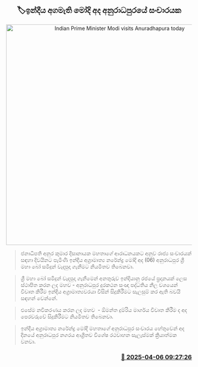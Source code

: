 <p align='center'><b><h2 align='center' title='Indian Prime Minister Modi visits Anuradhapura today'>🏷ඉන්දීය අගමැති මෝදි අද අනුරාධපුරයේ සංචාරයක</h2></b></p>
<p align='center'><img src='https://helakuru.sgp1.cdn.digitaloceanspaces.com/esana/images/lib/narendra-modi-visit-srilanka.jpg' width='600' alt='Indian Prime Minister Modi visits Anuradhapura today'></p>

> ජනාධිපති අනුර කුමාර දිසානායක මහතාගේ ආරාධනයකට අනුව රාජ්‍ය සංචාරයක් සඳහා දිවයිනට පැමිණි ඉන්දීය අග්‍රාමාත්‍ය නරේන්ද්‍ර මෝදි අද (06) අනුරාධපුර ශ්‍රී මහා බෝ සමිදුන් වැදපුදා ගැනීමට නියමිතව තිබෙනවා.

> ශ්‍රී මහා බෝ සමිදුන් වැදපුදා ගැනීමෙන් අනතුරුව ඉන්දියානු රජයේ ප්‍රදානයක් ලෙස ස්ථාපිත කරන ලද මහව - අනුරාධපුර දුරකථන සංඥා පද්ධතිය නිල වශයෙන් විවෘත කිරීම ඉන්දීය අග්‍රාමාත්‍යවරයා විසින් සිදුකිරීමට සැලසුම් කර ඇති බවයි සඳහන් වෙන්නේ.

> එසේම නවීකරණය කරන ලද මහව  - ඕමන්ත දුම්රිය මාර්ගය විවෘත කිරීම ද අද පෙරවරුවේ සිදුකිරීමට නියමිතව තිබෙනවා.

> ඉන්දීය අග්‍රාමාත්‍ය නරේන්ද්‍ර මෝදි මහතාගේ අනුරාධපුර සංචාරය හේතුවෙන් අද දිනයේ අනුරාධපුර නගරය ආශ්‍රිතව විශේෂ රථවාහන සැලැස්මක් ක්‍රියාත්මක වනවා.



<h3 align='right'><a href='https://www.helakuru.lk/esana/p/108998/'>📅 2025-04-06 09:27:26</a></h3>
